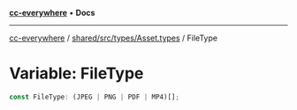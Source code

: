 [**cc-everywhere**](../../../../../index.md) • **Docs**

***

[cc-everywhere](../../../../../index.md) / [shared/src/types/Asset.types](../index.md) / FileType

# Variable: FileType

```ts
const FileType: (JPEG | PNG | PDF | MP4)[];
```
